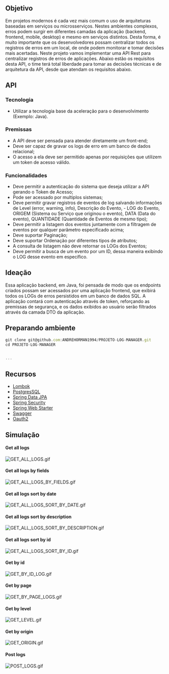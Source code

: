 ## Objetivo

Em projetos modernos é cada vez mais comum o uso de arquiteturas baseadas em serviços ou microsserviços. Nestes ambientes complexos, erros podem surgir em diferentes camadas da aplicação (backend, frontend, mobile, desktop) e mesmo em serviços distintos. Desta forma, é muito importante que os desenvolvedores possam centralizar todos os registros de erros em um local, de onde podem monitorar e tomar decisões mais acertadas. Neste projeto vamos implementar uma API Rest para centralizar registros de erros de aplicações.
Abaixo estão os requisitos desta API, o time terá total liberdade para tomar as decisões técnicas e de arquitetura da API, desde que atendam os requisitos abaixo.

## API

### Tecnologia
- Utilizar a tecnologia base da aceleração para o desenvolvimento (Exemplo: Java).

### Premissas
- A API deve ser pensada para atender diretamente um front-end;
- Deve ser capaz de gravar os logs de erro em um banco de dados relacional;
- O acesso a ela deve ser permitido apenas por requisições que utilizem um token de acesso válido.

### Funcionalidades
- Deve permitir a autenticação do sistema que deseja utilizar a API gerando o Token de Acesso;
- Pode ser acessado por multiplos sistemas;
- Deve permitir gravar registros de eventos de log salvando informações de Level (error, warning, info), Descrição do Evento, - LOG do Evento, ORIGEM (Sistema ou Serviço que originou o evento), DATA (Data do evento), QUANTIDADE (Quantidade de Eventos de mesmo tipo);
- Deve permitir a listagem dos eventos juntamente com a filtragem de eventos por qualquer parâmetro especificado acima;
- Deve suportar Paginação;
- Deve suportar Ordenação por diferentes tipos de atributos;
- A consulta de listagem não deve retornar os LOGs dos Eventos;
- Deve permitir a busca de um evento por um ID, dessa maneira exibindo o LOG desse evento em específico.

## Ideação

Essa aplicação backend, em Java, foi pensada de modo que os endpoints criados possam ser acessados por uma aplicação frontend, que exibirá todos os LOGs de erros persistidos em um banco de dados SQL. A aplicação contará com autenticação através de token, reforçando as premissas de segurança, e os dados exibidos ao usuário serão filtrados através da camada DTO da aplicação.

## Preparando ambiente

```javascript
git clone git@github.com:ANDREHORMAN1994/PROJETO-LOG-MANAGER.git
cd PROJETO-LOG-MANAGER


...
```

## Recursos

- [Lombok](https://projectlombok.org/)
- [PostgresSQL](https://www.postgresql.org/)
- [Spring Data JPA](https://spring.io/projects/spring-data-jpa)
- [Spring Security](https://spring.io/projects/spring-security)
- [Spring Web Starter](https://spring.io/guides/gs/serving-web-content/)
- [Swagger](https://swagger.io/)
- [Oauth2](https://oauth.net/2/)


## Simulação

#### Get all logs
![GET_ALL_LOGS.gif](./images/GET_ALL_LOGS.gif)

#### Get all logs by fields
![GET_ALL_LOGS_BY_FIELDS.gif](./images/GET_ALL_LOGS_BY_FIELDS.gif)

#### Get all logs sort by date
![GET_ALL_LOGS_SORT_BY_DATE.gif](./images/GET_ALL_LOGS_SORT_BY_DATE.gif)

#### Get all logs sort by description
![GET_ALL_LOGS_SORT_BY_DESCRIPTION.gif](./images/GET_ALL_LOGS_SORT_BY_DESCRIPTION.gif)

#### Get all logs sort by id
![GET_ALL_LOGS_SORT_BY_ID.gif](./images/GET_ALL_LOGS_SORT_BY_ID.gif)

#### Get by id
![GET_BY_ID_LOG.gif](./images/GET_BY_ID_LOG.gif)

#### Get by page
![GET_BY_PAGE_LOGS.gif](./images/GET_BY_PAGE_LOGS.gif)

#### Get by level
![GET_LEVEL.gif](./images/GET_LEVEL.gif)

#### Get by origin
![GET_ORIGIN.gif](./images/GET_ORIGIN.gif)

#### Post logs
![POST_LOGS.gif](./images/POST_LOGS.gif)








